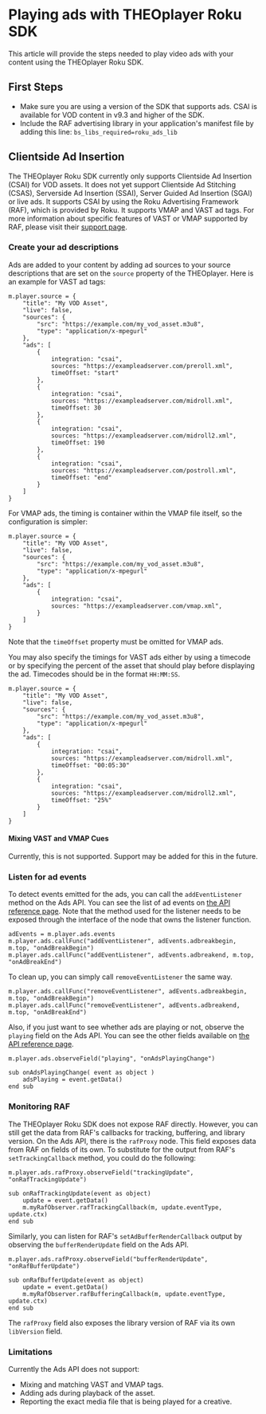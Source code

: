 # Playing ads with THEOplayer Roku SDK

This article will provide the steps needed to play video ads with your content using the THEOplayer Roku SDK.

## First Steps

- Make sure you are using a version of the SDK that supports ads. CSAI is available for VOD content in v9.3 and higher of the SDK.
- Include the RAF advertising library in your application's manifest file by adding this line:
  `bs_libs_required=roku_ads_lib`

## Clientside Ad Insertion

The THEOplayer Roku SDK currently only supports Clientside Ad Insertion (CSAI) for VOD assets. It does not yet support Clientside Ad Stitching (CSAS), Serverside Ad Insertion (SSAI), Server Guided Ad Insertion (SGAI) or live ads. It supports CSAI by using the Roku Advertising Framework (RAF), which is provided by Roku. It supports VMAP and VAST ad tags. For more information about specific features of VAST or VMAP supported by RAF, please visit their [support page](https://developer.roku.com/docs/developer-program/advertising/roku-advertising-framework.md).

### Create your ad descriptions

Ads are added to your content by adding ad sources to your source descriptions that are set on the `source` property of the THEOplayer. Here is an example for VAST ad tags:

```brightscript
m.player.source = {
    "title": "My VOD Asset",
    "live": false,
    "sources": {
        "src": "https://example.com/my_vod_asset.m3u8",
        "type": "application/x-mpegurl"
    },
    "ads": [
        {
            integration: "csai",
            sources: "https://exampleadserver.com/preroll.xml",
            timeOffset: "start"
        },
        {
            integration: "csai",
            sources: "https://exampleadserver.com/midroll.xml",
            timeOffset: 30
        },
        {
            integration: "csai",
            sources: "https://exampleadserver.com/midroll2.xml",
            timeOffset: 190
        },
        {
            integration: "csai",
            sources: "https://exampleadserver.com/postroll.xml",
            timeOffset: "end"
        }
    ]
}
```

For VMAP ads, the timing is container within the VMAP file itself, so the configuration is simpler:

```brightscript
m.player.source = {
    "title": "My VOD Asset",
    "live": false,
    "sources": {
        "src": "https://example.com/my_vod_asset.m3u8",
        "type": "application/x-mpegurl"
    },
    "ads": [
        {
            integration: "csai",
            sources: "https://exampleadserver.com/vmap.xml",
        }
    ]
}
```

Note that the `timeOffset` property must be omitted for VMAP ads.

You may also specify the timings for VAST ads either by using a timecode or by specifying the percent of the asset that should play before displaying the ad. Timecodes should be in the format `HH:MM:SS`.

```brightscript
m.player.source = {
    "title": "My VOD Asset",
    "live": false,
    "sources": {
        "src": "https://example.com/my_vod_asset.m3u8",
        "type": "application/x-mpegurl"
    },
    "ads": [
        {
            integration: "csai",
            sources: "https://exampleadserver.com/midroll.xml",
            timeOffset: "00:05:30"
        },
        {
            integration: "csai",
            sources: "https://exampleadserver.com/midroll2.xml",
            timeOffset: "25%"
        }
    ]
}
```

#### Mixing VAST and VMAP Cues

Currently, this is not supported. Support may be added for this in the future.

### Listen for ad events

To detect events emitted for the ads, you can call the `addEventListener` method on the Ads API. You can see the list of ad events on [the API reference page]("../../../../../../api-reference/roku/#ads-api"). Note that the method used for the listener needs to be exposed through the interface of the node that owns the listener function.

```brightscript
adEvents = m.player.ads.events
m.player.ads.callFunc("addEventListener", adEvents.adbreakbegin, m.top, "onAdBreakBegin")
m.player.ads.callFunc("addEventListener", adEvents.adbreakend, m.top, "onAdBreakEnd")
```

To clean up, you can simply call `removeEventListener` the same way.

```brightscript
m.player.ads.callFunc("removeEventListener", adEvents.adbreakbegin, m.top, "onAdBreakBegin")
m.player.ads.callFunc("removeEventListener", adEvents.adbreakend, m.top, "onAdBreakEnd")
```

Also, if you just want to see whether ads are playing or not, observe the `playing` field on the Ads API. You can see the other fields available on [the API reference page]("../../../../../../api-reference/roku/#ads-api").

```brightscript
m.player.ads.observeField("playing", "onAdsPlayingChange")

sub onAdsPlayingChange( event as object )
    adsPlaying = event.getData()
end sub
```

### Monitoring RAF

The THEOplayer Roku SDK does not expose RAF directly. However, you can still get the data from RAF's callbacks for tracking, buffering, and library version. On the Ads API, there is the `rafProxy` node. This field exposes data from RAF on fields of its own. To substitute for the output from RAF's `setTrackingCallback` method, you could do the following:

```brightscript
m.player.ads.rafProxy.observeField("trackingUpdate", "onRafTrackingUpdate")

sub onRafTrackingUpdate(event as object)
    update = event.getData()
    m.myRafObserver.rafTrackingCallback(m, update.eventType, update.ctx)
end sub
```

Similarly, you can listen for RAF's `setAdBufferRenderCallback` output by observing the `bufferRenderUpdate` field on the Ads API.

```brightscript
m.player.ads.rafProxy.observeField("bufferRenderUpdate", "onRafBufferUpdate")

sub onRafBufferUpdate(event as object)
    update = event.getData()
    m.myRafObserver.rafBufferingCallback(m, update.eventType, update.ctx)
end sub
```

The `rafProxy` field also exposes the library version of RAF via its own `libVersion` field.

### Limitations

Currently the Ads API does not support:

- Mixing and matching VAST and VMAP tags.
- Adding ads during playback of the asset.
- Reporting the exact media file that is being played for a creative.
